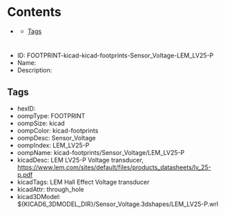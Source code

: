 



Contents
========

* [](#)
	* [Tags](#tags)

# 

- ID: FOOTPRINT-kicad-kicad-footprints-Sensor_Voltage-LEM_LV25-P
- Name: 
- Description: 

## Tags

- hexID: 
- oompType: FOOTPRINT
- oompSize: kicad
- oompColor: kicad-footprints
- oompDesc: Sensor_Voltage
- oompIndex: LEM_LV25-P
- oompName: kicad-footprints/Sensor_Voltage/LEM_LV25-P
- kicadDesc: LEM LV25-P Voltage transducer, https://www.lem.com/sites/default/files/products_datasheets/lv_25-p.pdf
- kicadTags: LEM Hall Effect Voltage transducer
- kicadAttr: through_hole
- kicad3DModel: ${KICAD6_3DMODEL_DIR}/Sensor_Voltage.3dshapes/LEM_LV25-P.wrl
